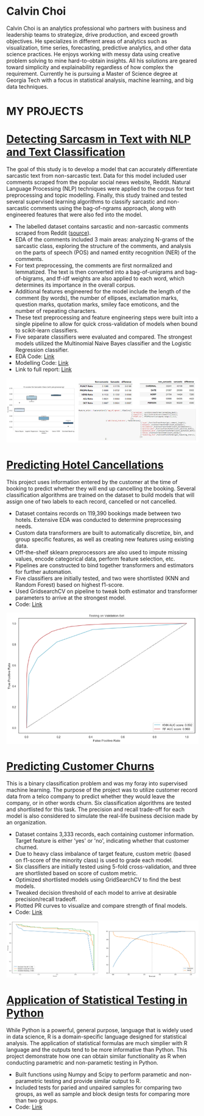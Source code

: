 # Calvin Choi

Calvin Choi is an analytics professional who partners with business and leadership teams to strategize, drive production, and exceed growth objectives. He specializes in different areas of analytics such as visualization, time series, forecasting, predictive analytics, and other data science practices. He enjoys working with messy data using creative problem solving to mine hard-to-obtain insights. All his solutions are geared toward simplicity and explainability regardless of how complex the requirement. Currently he is pursuing a Master of Science degree at Georgia Tech with a focus in statistical analysis, machine learning, and big data techniques.

# MY PROJECTS

# [Detecting Sarcasm in Text with NLP and Text Classification](https://github.com/calvinchoi21/sarcasm-detection)

The goal of this study is to develop a model that can accurately differentiate sarcastic text from non-sarcastic text. Data for this model included user comments scraped from the popular social news website, Reddit. Natural Language Processing (NLP) techniques were applied to the corpus for text preprocessing and topic modelling. Finally, this study trained and tested several supervised learning algorithms to classify sarcastic and non-sarcastic comments using the bag-of-ngrams approach, along with engineered features that  were also fed into the model. 

- The labelled dataset contains sarcastic and non-sarcastic comments scraped from Reddit ([source](https://www.kaggle.com/danofer/sarcasm)).
- EDA of the comments included 3 main areas: analyzing N-grams of the sarcastic class, exploring the structure of the comments, and analysis on the parts of speech (POS) and named entity recognition (NER) of the comments. 
- For text preprocessing, the comments are first normalized and lemmatized. The text is then converted into a bag-of-unigrams and bag-of-bigrams, and tf-idf weights are also applied to each word, which determines its importance in the overall corpus. 
- Additional features engineered for the model include the length of the comment (by words), the number of ellipses, exclamation marks, question marks, quotation marks, smiley face emoticons, and the number of repeating characters. 
- These text preprocessing and feature engineering steps were built into a single pipeline to allow for quick cross-validation of models when bound to scikit-learn classifiers.
- Five separate classifiers were evaluated and compared. The strongest models utilized the Multinomial Naive Bayes classifier and the Logistic Regression classifier. 
- EDA Code: [Link](https://github.com/calvinchoi21/sarcasm-detection/blob/main/EDA%20-%20Detecting%20Sarcasm%20in%20Text.ipynb)
- Modelling Code: [Link](https://github.com/calvinchoi21/sarcasm-detection/blob/main/Modelling%20-%20Detecting%20Sarcasm%20in%20Text.ipynb)
- Link to full report: [Link](https://github.com/calvinchoi21/sarcasm-detection/blob/main/Report/Final%20Report%20-%20Detecting%20Sarcasm.docx)

![](/images/sarcasm_detection.jpg)

# [Predicting Hotel Cancellations](https://github.com/calvinchoi21/predicting-booking-cancellations)

This project uses information entered by the customer at the time of booking to predict whether they will end up cancelling the booking. Several classification algorithms are trained on the dataset to build models that will assign one of two labels to each record, cancelled or not cancelled. 

- Dataset contains records on 119,390 bookings made between two hotels. Extensive EDA was conducted to determine preprocessing needs.
- Custom data transformers are built to automatically discretize, bin, and group specific features, as well as creating new features using existing data. 
- Off-the-shelf sklearn preprocessors are also used to impute missing values, encode categorical data, perform feature selection, etc. 
- Pipelines are constructed to bind together transformers and estimators for further automation. 
- Five classifiers are initially tested, and two were shortlisted (KNN and Random Forest) based on highest f1-score. 
- Used GridsearchCV on pipeline to tweak both estimator and transformer parameters to arrive at the strongest model.
- Code: [Link](https://github.com/calvinchoi21/predicting-booking-cancellations/blob/master/Predicting_cancellations.ipynb) 

![](/images/predicting_cancellations.png)

# [Predicting Customer Churns](https://github.com/calvinchoi21/predicting-customer-churn)

This is a binary classification problem and was my foray into supervised machine learning. The purpose of the project was to utilize customer record data from a telco company to predict whether they would leave the company, or in other words churn. Six classification algorithms are tested and shortlisted for this task. The precision and recall trade-off for each model is also considered to simulate the real-life business decision made by an organization. 

- Dataset contains 3,333 records, each containing customer information. Target feature is either 'yes' or 'no', indicating whether that customer churned. 
- Due to heavy class imbalance of target feature, custom metric (based on f1-score of the minority class) is used to grade each model. 
- Six classifiers are initially tested using 5-fold cross-validation, and three are shortlisted based on score of custom metric. 
- Optimized shortlisted models using GridSearchCV to find the best models. 
- Tweaked decision threshold of each model to arrive at desirable precision/recall tradeoff. 
- Plotted PR curves to visualize and compare strength of final models.
- Code: [Link](https://github.com/calvinchoi21/predicting-customer-churn/blob/master/Classification_Customer_Churn.ipynb)

![](/images/churn_curves.jpg)

# [Application of Statistical Testing in Python](https://github.com/calvinchoi21/statistical-testing-in-python)

While Python is a powerful, general purpose, language that is widely used in data science, R is a domain-specific language designed for statistical analysis. The application of statistical formulas are much simplier with R language and the outputs tend to be more informative than Python. This project demonstrate how one can obtain similar functionality as R when conducting parametric and non-parametic testing in Python.

- Built functions using Numpy and Scipy to perform parametic and non-parametric testing and provide similar output to R. 
- Included tests for paried and unpaired samples for comparing two groups, as well as sample and block design tests for comparing more than two groups.
- Code: [Link](https://github.com/calvinchoi21/statistical-testing-in-python/blob/master/statistical_testing_in_python.ipynb)
